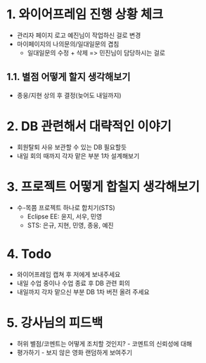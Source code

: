 # 1. 와이어프레임 진행 상황 체크
- 관리자 페이지 로고 예진님이 작업하신 걸로 변경
- 마이페이지의 나의문의/일대일문의 겹침
  - 일대일문의 수정 + 삭제 => 민진님이 담당하시는 걸로
## 1.1. 별점 어떻게 할지 생각해보기
- 종웅/지현 상의 후 결정(늦어도 내일까지)
# 2. DB 관련해서 대략적인 이야기
- 회원탈퇴 사유 보관할 수 있는 DB 필요할듯
- 내일 회의 때까지 각자 맡은 부분 1차 설계해보기
# 3. 프로젝트 어떻게 합칠지 생각해보기
- 수-목쯤 프로젝트 하나로 합치기(STS)
  - Eclipse EE: 윤지, 서우, 민영
  - STS: 은규, 지현, 민영, 종웅, 예진

# 4. Todo
- 와이어프레임 캡쳐 후 저에게 보내주세요
- 내일 수업 중이나 수업 종료 후 DB 관련 회의
- 내일까지 각자 맡으신 부분 DB 1차 버전 올려 주세요

# 5. 강사님의 피드백
- 허위 별점/코멘트는 어떻게 조치할 것인지? - 코멘트의 신뢰성에 대해
- 평가하기 - 보지 않은 영화 랜덤하게 보여주기